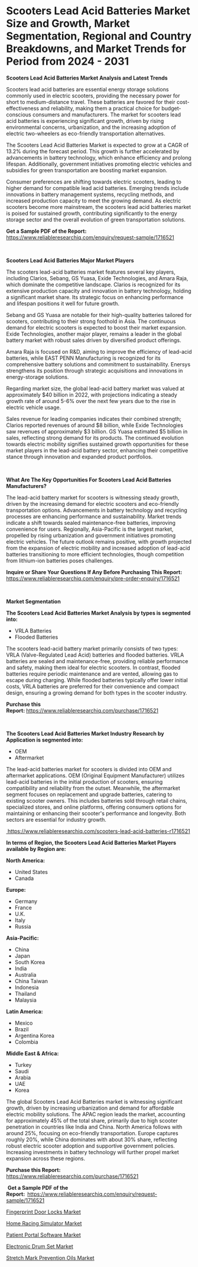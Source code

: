 <p><h1>Scooters Lead Acid Batteries Market Size and Growth, Market Segmentation, Regional and Country Breakdowns, and Market Trends for Period from 2024 -  2031</h1></p><p><strong>Scooters Lead Acid Batteries Market Analysis and Latest Trends</strong></p>
<p><p>Scooters lead acid batteries are essential energy storage solutions commonly used in electric scooters, providing the necessary power for short to medium-distance travel. These batteries are favored for their cost-effectiveness and reliability, making them a practical choice for budget-conscious consumers and manufacturers. The market for scooters lead acid batteries is experiencing significant growth, driven by rising environmental concerns, urbanization, and the increasing adoption of electric two-wheelers as eco-friendly transportation alternatives.</p><p>The Scooters Lead Acid Batteries Market is expected to grow at a CAGR of 13.2% during the forecast period. This growth is further accelerated by advancements in battery technology, which enhance efficiency and prolong lifespan. Additionally, government initiatives promoting electric vehicles and subsidies for green transportation are boosting market expansion.</p><p>Consumer preferences are shifting towards electric scooters, leading to higher demand for compatible lead acid batteries. Emerging trends include innovations in battery management systems, recycling methods, and increased production capacity to meet the growing demand. As electric scooters become more mainstream, the scooters lead acid batteries market is poised for sustained growth, contributing significantly to the energy storage sector and the overall evolution of green transportation solutions.</p></p>
<p><strong>Get a Sample PDF of the Report:&nbsp;</strong> <a href="https://www.reliableresearchiq.com/enquiry/request-sample/1716521?utm_campaign=103&utm_medium=2&utm_source=Github&utm_content=ia&utm_term=23102024&utm_id=scooters-lead-acid-batteries">https://www.reliableresearchiq.com/enquiry/request-sample/1716521</a></p>
<p>&nbsp;</p>
<p><strong>Scooters Lead Acid Batteries Major Market Players</strong></p>
<p><p>The scooters lead-acid batteries market features several key players, including Clarios, Sebang, GS Yuasa, Exide Technologies, and Amara Raja, which dominate the competitive landscape. Clarios is recognized for its extensive production capacity and innovation in battery technology, holding a significant market share. Its strategic focus on enhancing performance and lifespan positions it well for future growth.</p><p>Sebang and GS Yuasa are notable for their high-quality batteries tailored for scooters, contributing to their strong foothold in Asia. The continuous demand for electric scooters is expected to boost their market expansion. Exide Technologies, another major player, remains a leader in the global battery market with robust sales driven by diversified product offerings.</p><p>Amara Raja is focused on R&D, aiming to improve the efficiency of lead-acid batteries, while EAST PENN Manufacturing is recognized for its comprehensive battery solutions and commitment to sustainability. Enersys strengthens its position through strategic acquisitions and innovations in energy-storage solutions.</p><p>Regarding market size, the global lead-acid battery market was valued at approximately $40 billion in 2022, with projections indicating a steady growth rate of around 5-6% over the next few years due to the rise in electric vehicle usage. </p><p>Sales revenue for leading companies indicates their combined strength; Clarios reported revenues of around $8 billion, while Exide Technologies saw revenues of approximately $3 billion. GS Yuasa estimated $5 billion in sales, reflecting strong demand for its products. The continued evolution towards electric mobility signifies sustained growth opportunities for these market players in the lead-acid battery sector, enhancing their competitive stance through innovation and expanded product portfolios.</p></p>
<p>&nbsp;</p>
<p><strong>What Are The Key Opportunities For Scooters Lead Acid Batteries Manufacturers?</strong></p>
<p><p>The lead-acid battery market for scooters is witnessing steady growth, driven by the increasing demand for electric scooters and eco-friendly transportation options. Advancements in battery technology and recycling processes are enhancing performance and sustainability. Market trends indicate a shift towards sealed maintenance-free batteries, improving convenience for users. Regionally, Asia-Pacific is the largest market, propelled by rising urbanization and government initiatives promoting electric vehicles. The future outlook remains positive, with growth projected from the expansion of electric mobility and increased adoption of lead-acid batteries transitioning to more efficient technologies, though competition from lithium-ion batteries poses challenges.</p></p>
<p><strong>Inquire or Share Your Questions If Any Before Purchasing This Report:</strong> <a href="https://www.reliableresearchiq.com/enquiry/pre-order-enquiry/1716521?utm_campaign=103&utm_medium=2&utm_source=Github&utm_content=ia&utm_term=23102024&utm_id=scooters-lead-acid-batteries">https://www.reliableresearchiq.com/enquiry/pre-order-enquiry/1716521</a></p>
<p>&nbsp;</p>
<p><strong>Market Segmentation</strong></p>
<p><strong>The Scooters Lead Acid Batteries Market Analysis by types is segmented into:</strong></p>
<p><ul><li>VRLA Batteries</li><li>Flooded Batteries</li></ul></p>
<p><p>The scooters lead-acid battery market primarily consists of two types: VRLA (Valve-Regulated Lead Acid) batteries and flooded batteries. VRLA batteries are sealed and maintenance-free, providing reliable performance and safety, making them ideal for electric scooters. In contrast, flooded batteries require periodic maintenance and are vented, allowing gas to escape during charging. While flooded batteries typically offer lower initial costs, VRLA batteries are preferred for their convenience and compact design, ensuring a growing demand for both types in the scooter industry.</p></p>
<p><strong>Purchase this Report:&nbsp;</strong><a href="https://www.reliableresearchiq.com/purchase/1716521?utm_campaign=103&utm_medium=2&utm_source=Github&utm_content=ia&utm_term=23102024&utm_id=scooters-lead-acid-batteries">https://www.reliableresearchiq.com/purchase/1716521</a></p>
<p>&nbsp;</p>
<p><strong>The Scooters Lead Acid Batteries Market Industry Research by Application is segmented into:</strong></p>
<p><ul><li>OEM</li><li>Aftermarket</li></ul></p>
<p><p>The lead-acid batteries market for scooters is divided into OEM and aftermarket applications. OEM (Original Equipment Manufacturer) utilizes lead-acid batteries in the initial production of scooters, ensuring compatibility and reliability from the outset. Meanwhile, the aftermarket segment focuses on replacement and upgrade batteries, catering to existing scooter owners. This includes batteries sold through retail chains, specialized stores, and online platforms, offering consumers options for maintaining or enhancing their scooter's performance and longevity. Both sectors are essential for industry growth.</p></p>
<p><a href="https://www.reliableresearchiq.com/scooters-lead-acid-batteries-r1716521?utm_campaign=103&utm_medium=2&utm_source=Github&utm_content=ia&utm_term=23102024&utm_id=scooters-lead-acid-batteries">&nbsp;https://www.reliableresearchiq.com/scooters-lead-acid-batteries-r1716521</a></p>
<p><strong>In terms of Region, the Scooters Lead Acid Batteries Market Players available by Region are:</strong></p>
<p>
    <p> <strong> North America: </strong>
        <ul>
            <li>United States</li>
            <li>Canada</li>
        </ul>
        </p> 
    <p> <strong> Europe: </strong>
        <ul>
            <li>Germany</li>
            <li>France</li>
            <li>U.K.</li>
            <li>Italy</li>
            <li>Russia</li>
        </ul>
        </p> 
    <p> <strong> Asia-Pacific: </strong>
        <ul>
            <li>China</li>
            <li>Japan</li>
            <li>South Korea</li>
            <li>India</li>
            <li>Australia</li>
            <li>China Taiwan</li>
            <li>Indonesia</li>
            <li>Thailand</li>
            <li>Malaysia</li>
        </ul>
        </p> 
    <p> <strong> Latin America: </strong>
        <ul>
            <li>Mexico</li>
            <li>Brazil</li>
            <li>Argentina Korea</li>
            <li>Colombia</li>
        </ul>
        </p> 
    <p> <strong> Middle East & Africa: </strong>
        <ul>
            <li>Turkey</li>
            <li>Saudi</li>
            <li>Arabia</li>
            <li>UAE</li>
            <li>Korea</li>
        </ul>
    </p>
    </p>
<p><p>The global Scooters Lead Acid Batteries market is witnessing significant growth, driven by increasing urbanization and demand for affordable electric mobility solutions. The APAC region leads the market, accounting for approximately 45% of the total share, primarily due to high scooter penetration in countries like India and China. North America follows with around 25%, focusing on eco-friendly transportation. Europe captures roughly 20%, while China dominates with about 30% share, reflecting robust electric scooter adoption and supportive government policies. Increasing investments in battery technology will further propel market expansion across these regions.</p></p>
<p><strong>Purchase this Report: </strong><a href="https://www.reliableresearchiq.com/purchase/1716521?utm_campaign=103&utm_medium=2&utm_source=Github&utm_content=ia&utm_term=23102024&utm_id=scooters-lead-acid-batteries">https://www.reliableresearchiq.com/purchase/1716521</a></p>
<p>&nbsp;<strong>Get a Sample PDF of the Report:&nbsp;&nbsp;</strong><a href="https://www.reliableresearchiq.com/enquiry/request-sample/1716521?utm_campaign=103&utm_medium=2&utm_source=Github&utm_content=ia&utm_term=23102024&utm_id=scooters-lead-acid-batteries">https://www.reliableresearchiq.com/enquiry/request-sample/1716521</a></p>
<p><strong></strong></p>
<p><p><a href="https://www.linkedin.com/pulse/global-fingerprint-door-locks-market-opportunities-challenges2024-lmgee?utm_campaign=103&utm_medium=2&utm_source=Github&utm_content=ia&utm_term=23102024&utm_id=scooters-lead-acid-batteries">Fingerprint Door Locks Market</a></p><p><a href="https://issuu.com/reportprime-2/docs/home-racing-simulator-market-size-2_30b2a83d9e894c?utm_campaign=103&utm_medium=2&utm_source=Github&utm_content=ia&utm_term=23102024&utm_id=scooters-lead-acid-batteries">Home Racing Simulator Market</a></p><p><a href="https://github.com/diedrer4btm/Market-Research-Report-List-1/blob/main/patient-portal-software-market.md?utm_campaign=103&utm_medium=2&utm_source=Github&utm_content=ia&utm_term=23102024&utm_id=scooters-lead-acid-batteries">Patient Portal Software Market</a></p><p><a href="https://www.linkedin.com/pulse/global-electronic-drum-set-market-landscape-future-trends-sinje?utm_campaign=103&utm_medium=2&utm_source=Github&utm_content=ia&utm_term=23102024&utm_id=scooters-lead-acid-batteries">Electronic Drum Set Market</a></p><p><a href="https://github.com/brookiqhurne/Market-Research-Report-List-1/blob/main/stretch-mark-prevention-oils-market.md?utm_campaign=103&utm_medium=2&utm_source=Github&utm_content=ia&utm_term=23102024&utm_id=scooters-lead-acid-batteries">Stretch Mark Prevention Oils Market</a></p></p>